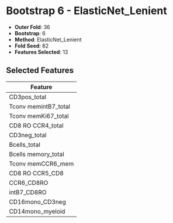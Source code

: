 # Bootstrap 6 - ElasticNet_Lenient

- **Outer Fold**: 36
- **Bootstrap**: 6
- **Method**: ElasticNet_Lenient
- **Fold Seed**: 82
- **Features Selected**: 13

## Selected Features

| Feature |
|---------|
| CD3pos_total |
| Tconv memintB7_total |
| Tconv memKi67_total |
| CD8 RO CCR4_total |
| CD3neg_total |
| Bcells_total |
| Bcells memory_total |
| Tconv memCCR6_mem |
| CD8 RO CCR5_CD8 |
| CCR6_CD8RO |
| intB7_CD8RO |
| CD16mono_CD3neg |
| CD14mono_myeloid |
